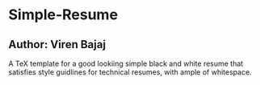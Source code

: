 # Simple-Resume

## Author: Viren Bajaj

A TeX template for a good lookiing simple black and white resume that satisfies style guidlines for technical resumes, with ample of whitespace.

